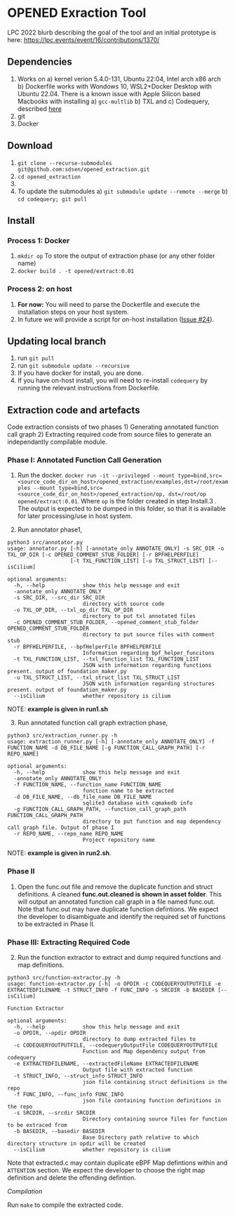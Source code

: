 # OPENED Exraction Tool

LPC 2022 blurb describing the goal of the tool and an initial prototype is here: https://lpc.events/event/16/contributions/1370/ 
 
## Dependencies
 1. Works on a) kernel verion 5.4.0-131, Ubuntu 22:04, Intel arch x86 arch b) Dockerfile works with Wondows 10, WSL2+Docker Desktop with Ubuntu 22.04. There is a known issue with Apple Silicon based Macbooks with installing a) ``gcc-multlib`` b) TXL and c) Codequery, described [here](https://github.com/sdsen/opened_extraction/issues/37)
 2. git
 3. Docker
 
## Download
 1. ``git clone --recurse-submodules git@github.com:sdsen/opened_extraction.git``
 2. ``cd opened_extraction``
 3. 
 4. To update the submodules a) ``git submodule update --remote --merge`` b) ``cd codequery; git pull``
 
## Install 
### Process 1: Docker
 1. ``mkdir op`` To store the output of extraction phase (or any other folder name)
 2.  ``docker build . -t opened/extract:0.01``

### Process 2: on host
 1. **For now:** You will need to parse the Dockerfile and execute the installation steps on your host system.
 2. In future we will provide a script for on-host installation ([Issue #24](https://github.com/sdsen/opened_extraction/issues/24)).
 
## Updating local branch
 1. run ``git pull``
 2. run ``git submodule update --recursive`` 
 3. If you have docker for install, you are done. 
 4. If you have on-host install, you will need to re-install ``codequery`` by running the relevant instructions from Dockerfile.

## Extraction code and artefacts

Code extraction consists of two phases 1) Generating annotated function call graph 2) Extracting required code from source files to generate an independantly compilable module.


### Phase I: Annotated Function Call Generation

 1. Run the docker. ``docker run -it --privileged --mount type=bind,src=<source_code_dir_on_host>/opened_extraction/examples,dst=/root/examples --mount type=bind,src=<source_code_dir_on_host>/opened_extraction/op, dst=/root/op opened/extract:0.01``. Where ``op`` is the folder created in step Install.3 . The output is expected to be dumped in this folder, so that it is available for later processing/use in host system.

2. Run annotator phase1, 
```
python3 src/annotator.py
usage: annotator.py [-h] [-annotate_only ANNOTATE_ONLY] -s SRC_DIR -o TXL_OP_DIR [-c OPENED_COMMENT_STUB_FOLDER] [-r BPFHELPERFILE]
                    [-t TXL_FUNCTION_LIST] [-u TXL_STRUCT_LIST] [--isCilium]

optional arguments:
  -h, --help            show this help message and exit
  -annotate_only ANNOTATE_ONLY
  -s SRC_DIR, --src_dir SRC_DIR
                        directory with source code
  -o TXL_OP_DIR, --txl_op_dir TXL_OP_DIR
                        directory to put txl annotated files
  -c OPENED_COMMENT_STUB_FOLDER, --opened_comment_stub_folder OPENED_COMMENT_STUB_FOLDER
                        directory to put source files with comment stub
  -r BPFHELPERFILE, --bpfHelperFile BPFHELPERFILE
                        Information regarding bpf_helper_funcitons
  -t TXL_FUNCTION_LIST, --txl_function_list TXL_FUNCTION_LIST
                        JSON with information regarding functions present. output of foundation_maker.py
  -u TXL_STRUCT_LIST, --txl_struct_list TXL_STRUCT_LIST
                        JSON with information regarding structures present. output of foundation_maker.py
  --isCilium            whether repository is cilium

```
NOTE: **example is given in run1.sh**
 
3. Run annotated function call graph extraction phase, 
```
python3 src/extraction_runner.py -h
usage: extraction_runner.py [-h] [-annotate_only ANNOTATE_ONLY] -f FUNCTION_NAME -d DB_FILE_NAME [-g FUNCTION_CALL_GRAPH_PATH] [-r REPO_NAME]

optional arguments:
  -h, --help            show this help message and exit
  -annotate_only ANNOTATE_ONLY
  -f FUNCTION_NAME, --function_name FUNCTION_NAME
                        function name to be extracted
  -d DB_FILE_NAME, --db_file_name DB_FILE_NAME
                        sqlite3 database with cqmakedb info
  -g FUNCTION_CALL_GRAPH_PATH, --function_call_graph_path FUNCTION_CALL_GRAPH_PATH
                        directory to put function and map dependency call graph file. Output of phase I
  -r REPO_NAME, --repo_name REPO_NAME
                        Project repository name

```
NOTE:  **example is given in run2.sh**.
### Phase II
1. Open the func.out file and remove the duplicate function and struct definitions. A cleaned **func.out.cleaned is shown in asset folder**. This will output an annotated function call graph in a file named func.out. Note that func.out may have duplicate function defintions. We expect the developer to disambiguate and identify the required set of functions to be extracted in Phase II.

### Phase III: Extracting Required Code
2. Run the function extractor to extract and dump required functions and map definitions.

```
python3 src/function-extractor.py -h
usage: function-extractor.py [-h] -o OPDIR -c CODEQUERYOUTPUTFILE -e EXTRACTEDFILENAME -t STRUCT_INFO -f FUNC_INFO -s SRCDIR -b BASEDIR [--isCilium]

Function Extractor

optional arguments:
  -h, --help            show this help message and exit
  -o OPDIR, --opdir OPDIR
                        directory to dump extracted files to
  -c CODEQUERYOUTPUTFILE, --codequeryOutputFile CODEQUERYOUTPUTFILE
                        Function and Map dependency output from codequery
  -e EXTRACTEDFILENAME, --extractedFileName EXTRACTEDFILENAME
                        Output file with extracted function
  -t STRUCT_INFO, --struct_info STRUCT_INFO
                        json file containing struct definitions in the repo
  -f FUNC_INFO, --func_info FUNC_INFO
                        json file containing function definitions in the repo
  -s SRCDIR, --srcdir SRCDIR
                        Directory containing source files for function to be extraced from
  -b BASEDIR, --basedir BASEDIR
                        Base Directory path relative to which directory structure in opdir will be created
  --isCilium            whether repository is cilium
```
Note that extracted.c may contain duplicate eBPF Map defintions within and ```ATTENTION``` section. We expect the developer to choose the right map definition and delete the offending defintion.


*Compilation*

Run `make` to compile the extracted code.
